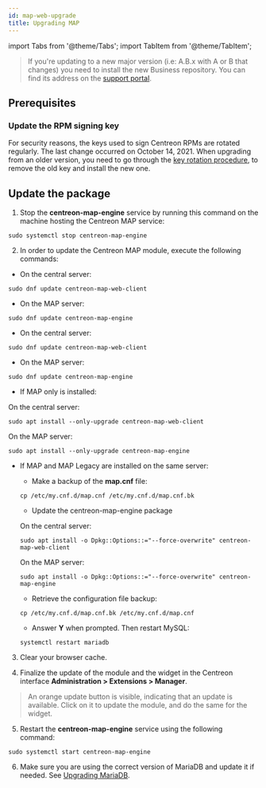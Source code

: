 ```yaml
---
id: map-web-upgrade
title: Upgrading MAP
---
```

import Tabs from '@theme/Tabs';
import TabItem from '@theme/TabItem';

> If you're updating to a new major version (i.e: A.B.x with A or B that
> changes) you need to install the new Business
> repository. You can find its address on the [support portal](https://support.centreon.com/hc/en-us/categories/10341239833105-Repositories).

## Prerequisites

### Update the RPM signing key

For security reasons, the keys used to sign Centreon RPMs are rotated regularly. The last change occurred on October 14, 2021. When upgrading from an older version, you need to go through the [key rotation procedure](../security/key-rotation.md#existing-installation), to remove the old key and install the new one.

## Update the package

1. Stop the **centreon-map-engine** service by running this command on the machine hosting the Centreon MAP service:
 
  ```shell
  sudo systemctl stop centreon-map-engine
  ```

2. In order to update the Centreon MAP module, execute the
following commands:

<Tabs groupId="sync">
<TabItem value="Alma / RHEL / Oracle Linux 8" label="Alma / RHEL / Oracle Linux 8">

 - On the central server:
 
 ``` shell
 sudo dnf update centreon-map-web-client
 ```
 
 - On the MAP server:
 ``` shell
 sudo dnf update centreon-map-engine
 ```

</TabItem>
<TabItem value="Alma / RHEL / Oracle Linux 9" label="Alma / RHEL / Oracle Linux 9">

 - On the central server:
 
 ``` shell
 sudo dnf update centreon-map-web-client
 ```
 
 - On the MAP server:
 ``` shell
 sudo dnf update centreon-map-engine
 ```

</TabItem>
<TabItem value="Debian 11" label="Debian 11">

 - If MAP only is installed:
 
 On the central server:

 ``` shell
 sudo apt install --only-upgrade centreon-map-web-client
 ```
  
 On the MAP server:
 
 ``` shell
 sudo apt install --only-upgrade centreon-map-engine
 ```
 
 - If MAP and MAP Legacy are installed on the same server:
   
   - Make a backup of the **map.cnf** file:
    
    ```shell
    cp /etc/my.cnf.d/map.cnf /etc/my.cnf.d/map.cnf.bk
    ```

   - Update the centreon-map-engine package
    
    On the central server:
    
    ``` shell
    sudo apt install -o Dpkg::Options::="--force-overwrite" centreon-map-web-client
    ```
    
    On the MAP server:
    
    ``` shell
    sudo apt install -o Dpkg::Options::="--force-overwrite" centreon-map-engine
    ```
    
   - Retrieve the configuration file backup:
   
    ```shell
    cp /etc/my.cnf.d/map.cnf.bk /etc/my.cnf.d/map.cnf
    ```

   - Answer **Y** when prompted. Then restart MySQL:
   
    ```shell
    systemctl restart mariadb
    ```

</TabItem>
</Tabs>

3. Clear your browser cache.

4. Finalize the update of the module and the widget in the Centreon interface **Administration > Extensions > Manager**.

 > An orange update button is visible, indicating that an update is available. Click on it to update the module, and do the same for the widget.

5. Restart the **centreon-map-engine** service using the following command:
 
  ```shell
  sudo systemctl start centreon-map-engine
  ```

6. Make sure you are using the correct version of MariaDB and update it if needed. See [Upgrading MariaDB](../upgrade/upgrade-mariadb.md).

